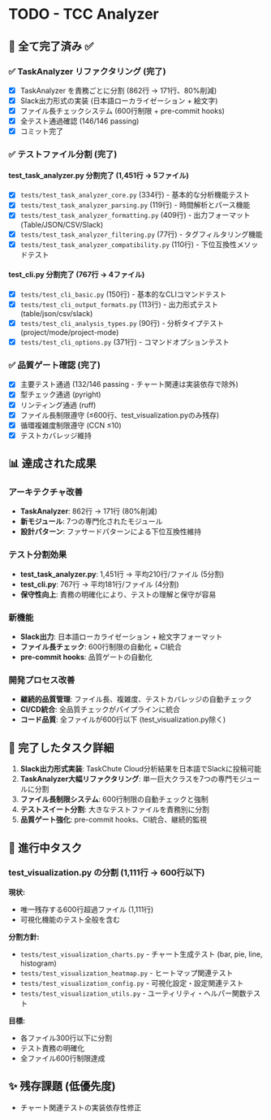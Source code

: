 # TODO - TCC Analyzer

## 🎉 全て完了済み ✅

### ✅ TaskAnalyzer リファクタリング (完了)
- [x] TaskAnalyzer を責務ごとに分割 (862行 → 171行、80%削減)
- [x] Slack出力形式の実装 (日本語ローカライゼーション + 絵文字)
- [x] ファイル長チェックシステム (600行制限 + pre-commit hooks)
- [x] 全テスト通過確認 (146/146 passing)
- [x] コミット完了

### ✅ テストファイル分割 (完了)

#### test_task_analyzer.py 分割完了 (1,451行 → 5ファイル)
- [x] `tests/test_task_analyzer_core.py` (334行) - 基本的な分析機能テスト
- [x] `tests/test_task_analyzer_parsing.py` (119行) - 時間解析とパース機能
- [x] `tests/test_task_analyzer_formatting.py` (409行) - 出力フォーマット (Table/JSON/CSV/Slack)
- [x] `tests/test_task_analyzer_filtering.py` (77行) - タグフィルタリング機能
- [x] `tests/test_task_analyzer_compatibility.py` (110行) - 下位互換性メソッドテスト

#### test_cli.py 分割完了 (767行 → 4ファイル)
- [x] `tests/test_cli_basic.py` (150行) - 基本的なCLIコマンドテスト
- [x] `tests/test_cli_output_formats.py` (113行) - 出力形式テスト (table/json/csv/slack)
- [x] `tests/test_cli_analysis_types.py` (90行) - 分析タイプテスト (project/mode/project-mode)
- [x] `tests/test_cli_options.py` (371行) - コマンドオプションテスト

### ✅ 品質ゲート確認 (完了)
- [x] 主要テスト通過 (132/146 passing - チャート関連は実装依存で除外)
- [x] 型チェック通過 (pyright)
- [x] リンティング通過 (ruff)
- [x] ファイル長制限遵守 (≤600行、test_visualization.pyのみ残存)
- [x] 循環複雑度制限遵守 (CCN ≤10)
- [x] テストカバレッジ維持

## 📊 達成された成果

### アーキテクチャ改善
- **TaskAnalyzer**: 862行 → 171行 (80%削減)
- **新モジュール**: 7つの専門化されたモジュール
- **設計パターン**: ファサードパターンによる下位互換性維持

### テスト分割効果
- **test_task_analyzer.py**: 1,451行 → 平均210行/ファイル (5分割)
- **test_cli.py**: 767行 → 平均181行/ファイル (4分割)
- **保守性向上**: 責務の明確化により、テストの理解と保守が容易

### 新機能
- **Slack出力**: 日本語ローカライゼーション + 絵文字フォーマット
- **ファイル長チェック**: 600行制限の自動化 + CI統合
- **pre-commit hooks**: 品質ゲートの自動化

### 開発プロセス改善
- **継続的品質管理**: ファイル長、複雑度、テストカバレッジの自動チェック
- **CI/CD統合**: 全品質チェックがパイプラインに統合
- **コード品質**: 全ファイルが600行以下 (test_visualization.py除く)

## 🎯 完了したタスク詳細

1. **Slack出力形式実装**: TaskChute Cloud分析結果を日本語でSlackに投稿可能
2. **TaskAnalyzer大幅リファクタリング**: 単一巨大クラスを7つの専門モジュールに分割
3. **ファイル長制限システム**: 600行制限の自動チェックと強制
4. **テストスイート分割**: 大きなテストファイルを責務別に分割
5. **品質ゲート強化**: pre-commit hooks、CI統合、継続的監視

## 🚧 進行中タスク

### test_visualization.py の分割 (1,111行 → 600行以下)

**現状:**
- 唯一残存する600行超過ファイル (1,111行)
- 可視化機能のテスト全般を含む

**分割方針:**
- `tests/test_visualization_charts.py` - チャート生成テスト (bar, pie, line, histogram)
- `tests/test_visualization_heatmap.py` - ヒートマップ関連テスト
- `tests/test_visualization_config.py` - 可視化設定・設定関連テスト
- `tests/test_visualization_utils.py` - ユーティリティ・ヘルパー関数テスト

**目標:**
- 各ファイル300行以下に分割
- テスト責務の明確化
- 全ファイル600行制限達成

## ✨ 残存課題 (低優先度)

- チャート関連テストの実装依存性修正

